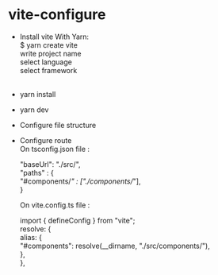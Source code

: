 # vite-configure

- Install vite With Yarn: <br>
    $ yarn create vite <br>
    write project name <br>
    select language <br>
    select framework <br> <br>

- yarn install <br>
- yarn dev <br> 
- Configure file structure <br> 
- Configure route <br>
  On tsconfig.json file :  <br>

  "baseUrl": "./src/", <br>
    "paths" : { <br>
      "#components/*" : ["./components/*"], <br>
    } <br> 

  On vite.config.ts file : <br>

  import { defineConfig } from "vite"; <br>
  resolve: { <br>
    alias: { <br>
      "#components": resolve(__dirname, "./src/components/"), <br>
    }, <br>
  }, <br>


